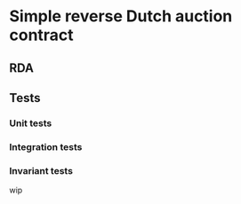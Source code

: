 # Simple reverse Dutch auction contract

## RDA
## Tests
### Unit tests
### Integration tests
### Invariant tests

wip
